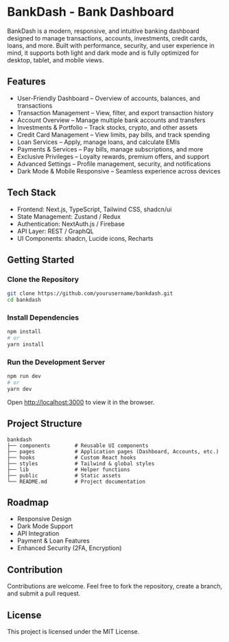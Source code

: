 # BankDash - Bank Dashboard  

BankDash is a modern, responsive, and intuitive banking dashboard designed to manage transactions, accounts, investments, credit cards, loans, and more. Built with performance, security, and user experience in mind, it supports both light and dark mode and is fully optimized for desktop, tablet, and mobile views.  

## Features  

- User-Friendly Dashboard – Overview of accounts, balances, and transactions  
- Transaction Management – View, filter, and export transaction history  
- Account Overview – Manage multiple bank accounts and transfers  
- Investments & Portfolio – Track stocks, crypto, and other assets  
- Credit Card Management – View limits, pay bills, and track spending  
- Loan Services – Apply, manage loans, and calculate EMIs  
- Payments & Services – Pay bills, manage subscriptions, and more  
- Exclusive Privileges – Loyalty rewards, premium offers, and support  
- Advanced Settings – Profile management, security, and notifications  
- Dark Mode & Mobile Responsive – Seamless experience across devices  

## Tech Stack  

- Frontend: Next.js, TypeScript, Tailwind CSS, shadcn/ui  
- State Management: Zustand / Redux  
- Authentication: NextAuth.js / Firebase  
- API Layer: REST / GraphQL  
- UI Components: shadcn, Lucide icons, Recharts  

## Getting Started  

### Clone the Repository  

```bash
git clone https://github.com/yourusername/bankdash.git
cd bankdash
```

### Install Dependencies  

```bash
npm install
# or
yarn install
```

### Run the Development Server  

```bash
npm run dev
# or
yarn dev
```

Open [http://localhost:3000](http://localhost:3000) to view it in the browser.  

## Project Structure  

```
bankdash
├── components        # Reusable UI components
├── pages             # Application pages (Dashboard, Accounts, etc.)
├── hooks             # Custom React hooks
├── styles            # Tailwind & global styles
├── lib               # Helper functions
├── public            # Static assets
└── README.md         # Project documentation
```

## Roadmap  

- Responsive Design  
- Dark Mode Support  
- API Integration  
- Payment & Loan Features  
- Enhanced Security (2FA, Encryption)  

## Contribution  

Contributions are welcome. Feel free to fork the repository, create a branch, and submit a pull request.  

## License  

This project is licensed under the MIT License.
